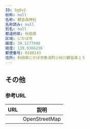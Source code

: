 ```yaml
---
ID: SgOv2
総称: null
名称: 観音森神社
名称読み: null
別名: null
都道府県: 秋田県
区域: にかほ市
緯度: 39.1277048
経度: 139.9366236
郵便番号: 0180143
住所: 秋田県にかほ市象潟町小砂川観音森１５
---
```


## その他

### 参考URL

| URL | 説明          |
| --- | ------------- |
|     | OpenStreetMap |
